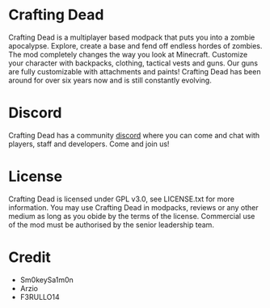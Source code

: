 # Crafting Dead
Crafting Dead is a multiplayer based modpack that puts you into a zombie apocalypse. Explore, create a base and fend off endless hordes of zombies. The mod completely changes the way you look at Minecraft. Customize your character with backpacks, clothing, tactical vests and guns. Our guns are fully customizable with attachments and paints! Crafting Dead has been around for over six years now and is still constantly evolving.

# Discord
Crafting Dead has a community [discord](https://discord.gg/wHZeNGk) where you can come and chat with players, staff and developers. Come and join us!

# License
Crafting Dead is licensed under GPL v3.0, see LICENSE.txt for more information. You may use Crafting Dead in modpacks, reviews or any other medium as long as you obide by the terms of the license. Commercial use of the mod must be authorised by the senior leadership team.

# Credit
- Sm0keySa1m0n
- Arzio
- F3RULLO14
